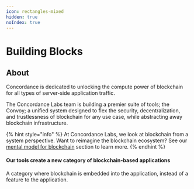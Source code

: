 ```yaml
---
icon: rectangles-mixed
hidden: true
noIndex: true
---
```


# Building Blocks

## About&#x20;

Concordance is dedicated to unlocking the compute power of blockchain for all types of server-side application traffic. &#x20;

The Concordance Labs team is building a premier suite of tools; the Convoy; a unified system designed to flex the security, decentralization, and trustlessness of blockchain for any use case, while abstracting away blockchain infrastructure.&#x20;

{% hint style="info" %}
At Concordance Labs, we look at blockchain from a system perspective. Want to reimagine the blockchain ecosystem? See our[ mental model for blockchain](a-new-mental-model-for-blockchain.md) section to learn more.
{% endhint %}



#### Our tools create a new category of blockchain-based applications&#x20;

A category where blockchain is embedded into the application, instead of a feature to the application.&#x20;

